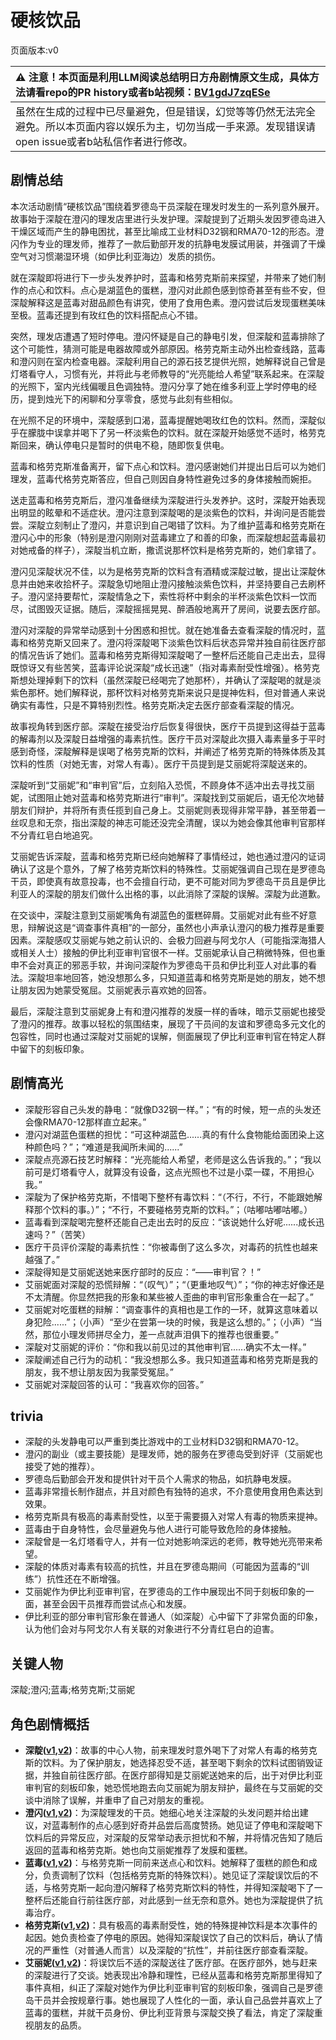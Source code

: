 # 硬核饮品
页面版本:v0
 

| :warning: 注意！本页面是利用LLM阅读总结明日方舟剧情原文生成，具体方法请看repo的PR history或者b站视频：[BV1gdJ7zqESe](https://www.bilibili.com/video/BV1gdJ7zqESe/)         |
|:----------------------------|
| 虽然在生成的过程中已尽量避免，但是错误，幻觉等等仍然无法完全避免。所以本页面内容以娱乐为主，切勿当成一手来源。发现错误请open issue或者b站私信作者进行修改。|



## 剧情总结
本次活动剧情“硬核饮品”围绕着罗德岛干员深靛在理发时发生的一系列意外展开。故事始于深靛在澄闪的理发店里进行头发护理。深靛提到了近期头发因罗德岛进入干燥区域而产生的静电困扰，甚至比喻成工业材料D32钢和RMA70-12的形态。澄闪作为专业的理发师，推荐了一款后勤部开发的抗静电发膜试用装，并强调了干燥空气对习惯潮湿环境（如伊比利亚海边）发质的损伤。

就在深靛即将进行下一步头发养护时，蓝毒和格劳克斯前来探望，并带来了她们制作的点心和饮料。点心是湖蓝色的蛋糕，澄闪对此颜色感到惊奇甚至有些不安，但深靛解释这是蓝毒对甜品颜色有讲究，使用了食用色素。澄闪尝试后发现蛋糕美味至极。蓝毒还提到有玫红色的饮料搭配点心不错。

突然，理发店遭遇了短时停电。澄闪怀疑是自己的静电引发，但深靛和蓝毒排除了这个可能性，猜测可能是电器故障或外部原因。格劳克斯主动外出检查线路，蓝毒和澄闪则在室内检查电器。深靛利用自己的源石技艺提供光照，她解释说自己曾是灯塔看守人，习惯有光，并将此与老师教导的“光亮能给人希望”联系起来。在深靛的光照下，室内光线偏暖且色调独特。澄闪分享了她在维多利亚上学时停电的经历，提到烛光下的闲聊和分享零食，感觉与此刻有些相似。

在光照不足的环境中，深靛感到口渴，蓝毒提醒她喝玫红色的饮料。然而，深靛似乎在朦胧中误拿并喝下了另一杯淡紫色的饮料。就在深靛开始感觉不适时，格劳克斯回来，确认停电只是暂时的供电不稳，随即恢复供电。

蓝毒和格劳克斯准备离开，留下点心和饮料。澄闪感谢她们并提出日后可以为她们理发，蓝毒代格劳克斯答应，但自己则因自身特性避免过多的身体接触而婉拒。

送走蓝毒和格劳克斯后，澄闪准备继续为深靛进行头发养护。这时，深靛开始表现出明显的眩晕和不适症状。澄闪注意到深靛喝的是淡紫色的饮料，并询问是否能尝尝。深靛立刻制止了澄闪，并意识到自己喝错了饮料。为了维护蓝毒和格劳克斯在澄闪心中的形象（特别是澄闪刚刚对蓝毒建立了和善的印象，而深靛想起蓝毒最初对她戒备的样子），深靛当机立断，撒谎说那杯饮料是格劳克斯的，她们拿错了。

澄闪见深靛状况不佳，以为是格劳克斯的饮料含有酒精或深靛过敏，提出让深靛休息并由她来收拾杯子。深靛急切地阻止澄闪接触淡紫色饮料，并坚持要自己去刷杯子。澄闪坚持要帮忙，深靛情急之下，索性将杯中剩余的半杯淡紫色饮料一饮而尽，试图毁灭证据。随后，深靛摇摇晃晃、醉酒般地离开了房间，说要去医疗部。

澄闪对深靛的异常举动感到十分困惑和担忧。就在她准备去查看深靛的情况时，蓝毒和格劳克斯又回来了。澄闪将深靛喝下淡紫色饮料后状态异常并独自前往医疗部的情况告诉了她们。蓝毒和格劳克斯得知深靛喝了一整杯后还能自己走出去，显得既惊讶又有些苦笑，蓝毒评论说深靛“成长迅速”（指对毒素耐受性增强）。格劳克斯想处理掉剩下的饮料（虽然深靛已经喝完了她那杯），并确认了深靛喝的就是淡紫色那杯。她们解释说，那杯饮料对格劳克斯来说只是提神佐料，但对普通人来说确实有毒性，只是不算特别烈性。格劳克斯决定去医疗部查看深靛的情况。

故事视角转到医疗部。深靛在接受治疗后恢复得很快，医疗干员提到这得益于蓝毒的解毒剂以及深靛日益增强的毒素抗性。医疗干员对深靛此次摄入毒素量多于平时感到奇怪，深靛解释是误喝了格劳克斯的饮料，并阐述了格劳克斯的特殊体质及其饮料的性质（对她无害，对常人有毒）。医疗干员提到是艾丽妮将深靛送来的。

深靛听到“艾丽妮”和“审判官”后，立刻陷入恐慌，不顾身体不适冲出去寻找艾丽妮，试图阻止她对蓝毒和格劳克斯进行“审判”。深靛找到艾丽妮后，语无伦次地替朋友们辩护，并将所有责任揽到自己身上。艾丽妮则表现得非常平静，甚至带着一丝叹息和无奈，指出深靛的神志可能还没完全清醒，误以为她会像其他审判官那样不分青红皂白地追究。

艾丽妮告诉深靛，蓝毒和格劳克斯已经向她解释了事情经过，她也通过澄闪的证词确认了这是个意外，了解了格劳克斯饮料的特殊性。艾丽妮强调自己现在是罗德岛干员，即使真有故意投毒，也不会擅自行动，更不可能对同为罗德岛干员且是伊比利亚人的深靛的朋友们做什么出格的事，以此消除了深靛的误解。深靛为此道歉。

在交谈中，深靛注意到艾丽妮嘴角有湖蓝色的蛋糕碎屑。艾丽妮对此有些不好意思，辩解说这是“调查事件真相”的一部分，虽然也小声承认澄闪的极力推荐是重要因素。深靛感叹艾丽妮与她之前认识的、会极力回避与阿戈尔人（可能指深海猎人或相关人士）接触的伊比利亚审判官很不一样。艾丽妮承认自己稍微特殊，但也重申不会对真正的邪恶手软，并询问深靛作为罗德岛干员和伊比利亚人对此事的看法。深靛坦率地回答，她没想那么多，只知道蓝毒和格劳克斯是她的朋友，她不想让朋友因为她蒙受冤屈。艾丽妮表示喜欢她的回答。

最后，深靛注意到艾丽妮身上有和澄闪推荐的发膜一样的香味，暗示艾丽妮也接受了澄闪的推荐。故事以轻松的氛围结束，展现了干员间的友谊和罗德岛多元文化的包容性，同时也通过深靛对艾丽妮的误解，侧面展现了伊比利亚审判官在特定人群中留下的刻板印象。
## 剧情高光
- 深靛形容自己头发的静电：“就像D32钢一样。”；“有的时候，短一点的头发还会像RMA70-12那样直立起来。”
- 澄闪对湖蓝色蛋糕的担忧：“可这种湖蓝色......真的有什么食物能给面团染上这种颜色吗？”；“难道是我闻所未闻的......”
- 深靛点亮源石技艺时解释：“光亮能给人希望，老师是这么告诉我的。”；“我以前可是灯塔看守人，就算没有设备，这点光照也不过是小菜一碟，不用担心我。”
- 深靛为了保护格劳克斯，不惜喝下整杯有毒饮料：“（不行，不行，不能跟她解释那个饮料的事。）”；“不行，不要碰格劳克斯的饮料。”；（咕嘟咕嘟咕嘟。）
- 蓝毒看到深靛喝完整杯还能自己走出去时的反应：“该说她什么好呢......成长迅速吗？”（苦笑）
- 医疗干员评价深靛的毒素抗性：“你被毒倒了这么多次，对毒药的抗性也越来越强了。”
- 深靛得知是艾丽妮送她来医疗部时的反应：“——审判官？！”
- 艾丽妮面对深靛的恐慌辩解：“（叹气）”；“（更重地叹气）”；“你的神志好像还是不太清醒。你显然把我的形象和某些被人歪曲的审判官形象重合在一起了。”
- 艾丽妮对吃蛋糕的辩解：“调查事件的真相也是工作的一环，就算这意味着以身犯险......”；（小声）“至少在尝第一块的时候，我是这么想的。”；（小声）“当然，那位小理发师拼尽全力，差一点就声泪俱下的推荐也很重要。”
- 深靛对艾丽妮的评价：“你和我以前见过的其他审判官......确实不太一样。”
- 深靛阐述自己行为的动机：“我没想那么多。我只知道蓝毒和格劳克斯是我的朋友，我不想让朋友因为我蒙受冤屈。”
- 艾丽妮对深靛回答的认可：“我喜欢你的回答。”
## trivia
- 深靛的头发静电可以严重到类比游戏中的工业材料D32钢和RMA70-12。
- 澄闪的副业（或主要技能）是理发师，她的服务在罗德岛受到好评（艾丽妮也接受了她的推荐）。
- 罗德岛后勤部会开发和提供针对干员个人需求的物品，如抗静电发膜。
- 蓝毒非常擅长制作甜点，并且对颜色有独特的追求，不介意使用食用色素达到效果。
- 格劳克斯具有极高的毒素耐受性，以至于需要摄入对常人有毒的物质来提神。
- 蓝毒由于自身特性，会尽量避免与他人进行可能导致危险的身体接触。
- 深靛曾是一名灯塔看守人，并有一位对她影响深远的老师，教导她光亮带来希望。
- 深靛的体质对毒素有较高的抗性，并且在罗德岛期间（可能因为蓝毒的“训练”）抗性还在不断增强。
- 艾丽妮作为伊比利亚审判官，在罗德岛的工作中展现出不同于刻板印象的一面，甚至会因干员推荐而尝试点心和发膜。
- 伊比利亚的部分审判官形象在普通人（如深靛）心中留下了非常负面的印象，认为他们会对与阿戈尔人有关联的对象进行不分青红皂白的迫害。
## 关键人物
深靛;澄闪;蓝毒;格劳克斯;艾丽妮
## 角色剧情概括
-   **深靛([v1](../chars/char_469_indigo.md),[v2](../char_v3/char_469_indigo.md))**：故事的中心人物，前来理发时意外喝下了对常人有毒的格劳克斯的饮料。为了保护朋友，她选择忍受不适，甚至喝下剩余的饮料试图销毁证据，并独自前往医疗部。在医疗部得知是艾丽妮送她来的后，出于对伊比利亚审判官的刻板印象，她恐慌地跑去向艾丽妮为朋友辩护，最终在与艾丽妮的交谈中消除了误解，并重申了自己对朋友的重视。
-   **澄闪([v1](../chars/char_377_gdglow.md),[v2](../char_v3/char_377_gdglow.md))**：为深靛理发的干员。她细心地关注深靛的头发问题并给出建议，对蓝毒制作的点心感到好奇并品尝后高度赞扬。她见证了停电和深靛喝下饮料后的异常反应，对深靛的反常举动表示担忧和不解，并将情况告知了随后返回的蓝毒和格劳克斯。她也向艾丽妮推荐了发膜和蛋糕。
-   **蓝毒([v1](../chars/char_129_bluep.md),[v2](../char_v3/char_129_bluep.md))**：与格劳克斯一同前来送点心和饮料。她解释了蛋糕的颜色和成分，负责调制了饮料（包括格劳克斯的特殊饮料）。她见证了深靛误饮后的不适，与格劳克斯一起向澄闪解释了格劳克斯饮料的特性，并得知深靛喝下了一整杯后还能自行前往医疗部，对此感到一丝无奈和意外。她也为深靛提供了抗毒治疗。
-   **格劳克斯([v1](../chars/char_326_glacus.md),[v2](../char_v3/char_326_glacus.md))**：具有极高的毒素耐受性，她的特殊提神饮料是本次事件的起因。她负责检查了停电的原因。她得知深靛误饮了自己的饮料后，确认了情况的严重性（对普通人而言）以及深靛的“抗性”，并前往医疗部查看深靛。
-   **艾丽妮([v1](../chars/char_4009_irene.md),[v2](../char_v3/char_4009_irene.md))**：将误饮后不适的深靛送往了医疗部。在医疗部外，她与赶来的深靛进行了交谈。她表现出冷静和理性，已经从蓝毒和格劳克斯那里得知了事件真相，纠正了深靛对她作为伊比利亚审判官的刻板印象，强调自己是罗德岛干员并会按规章行事。她也展现了人性化的一面，承认自己品尝并喜欢上了蓝毒的蛋糕，并就干员身份、伊比利亚背景与深靛交换了看法，肯定了深靛重视朋友的品质。